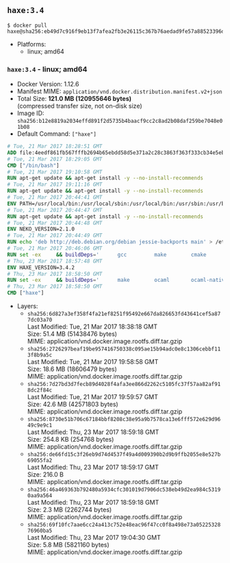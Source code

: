 ## `haxe:3.4`

```console
$ docker pull haxe@sha256:eb49d7c916f9eb13f7afea2fb3e26115c367b76aedad9fe57a88523396d19131
```

-	Platforms:
	-	linux; amd64

### `haxe:3.4` - linux; amd64

-	Docker Version: 1.12.6
-	Manifest MIME: `application/vnd.docker.distribution.manifest.v2+json`
-	Total Size: **121.0 MB (120955646 bytes)**  
	(compressed transfer size, not on-disk size)
-	Image ID: `sha256:b12e8819a2034effd891f2d5735b4baacf9cc2c8ad2b08daf259be7048e01b08`
-	Default Command: `["haxe"]`

```dockerfile
# Tue, 21 Mar 2017 18:28:51 GMT
ADD file:4eedf861fb567fffb2694b65ebdd58d5e371a2c28c3863f363f333cb34e5eb7b in / 
# Tue, 21 Mar 2017 18:29:05 GMT
CMD ["/bin/bash"]
# Tue, 21 Mar 2017 19:10:58 GMT
RUN apt-get update && apt-get install -y --no-install-recommends 		ca-certificates 		curl 		wget 	&& rm -rf /var/lib/apt/lists/*
# Tue, 21 Mar 2017 19:11:16 GMT
RUN apt-get update && apt-get install -y --no-install-recommends 		bzr 		git 		mercurial 		openssh-client 		subversion 				procps 	&& rm -rf /var/lib/apt/lists/*
# Tue, 21 Mar 2017 20:44:41 GMT
ENV PATH=/usr/local/bin:/usr/local/sbin:/usr/local/bin:/usr/sbin:/usr/bin:/sbin:/bin
# Tue, 21 Mar 2017 20:44:47 GMT
RUN apt-get update && apt-get install -y --no-install-recommends 		libgc1c2 		zlib1g 		libpcre3 	&& rm -rf /var/lib/apt/lists/*
# Tue, 21 Mar 2017 20:44:48 GMT
ENV NEKO_VERSION=2.1.0
# Tue, 21 Mar 2017 20:44:49 GMT
RUN echo 'deb http://deb.debian.org/debian jessie-backports main' > /etc/apt/sources.list.d/jessie-backports.list
# Tue, 21 Mar 2017 20:46:06 GMT
RUN set -ex 	&& buildDeps=' 		gcc 		make 		cmake 		libgc-dev 		libssl-dev 		libpcre3-dev 		zlib1g-dev 		apache2-dev 		libmariadb-client-lgpl-dev-compat 		libsqlite3-dev 		libmbedtls-dev 		libgtk2.0-dev 	' 	&& apt-get update && apt-get install -y $buildDeps --no-install-recommends && rm -rf /var/lib/apt/lists/* 		&& wget -O neko.tar.gz "http://nekovm.org/media/neko-2.1.0-src.tar.gz" 	&& echo "0c93d5fe96240510e2d1975ae0caa9dd8eadf70d916a868684f66a099a4acf96 *neko.tar.gz" | sha256sum -c - 	&& mkdir -p /usr/src/neko 	&& tar -xC /usr/src/neko --strip-components=1 -f neko.tar.gz 	&& rm neko.tar.gz 	&& cd /usr/src/neko 	&& cmake -DRELOCATABLE=OFF . 	&& make 	&& make install 		&& apt-get purge -y --auto-remove $buildDeps 	&& rm -rf /usr/src/neko ~/.cache
# Thu, 23 Mar 2017 18:57:48 GMT
ENV HAXE_VERSION=3.4.2
# Thu, 23 Mar 2017 18:58:50 GMT
RUN set -ex 	&& buildDeps=' 		make 		ocaml 		ocaml-native-compilers 		camlp4 		libxml-light-ocaml-dev 		ocaml-findlib 		zlib1g-dev 		libpcre3-dev 	' 	&& apt-get update && apt-get install -y $buildDeps --no-install-recommends && rm -rf /var/lib/apt/lists/* 		&& git clone --recursive --depth 1 --branch 3.4.2 "https://github.com/HaxeFoundation/haxe.git" /usr/src/haxe 	&& cd /usr/src/haxe 	&& make OCAMLOPT=ocamlopt.opt 	&& make install INSTALL_DIR=/usr/local 	&& cd / && haxelib setup /usr/local/lib/haxe/lib 		&& apt-get purge -y --auto-remove $buildDeps 	&& rm -rf /usr/src/haxe ~/.cache
# Thu, 23 Mar 2017 18:58:50 GMT
CMD ["haxe"]
```

-	Layers:
	-	`sha256:6d827a3ef358f4fa21ef8251f95492e667da826653fd43641cef5a877dc03a70`  
		Last Modified: Tue, 21 Mar 2017 18:38:18 GMT  
		Size: 51.4 MB (51438476 bytes)  
		MIME: application/vnd.docker.image.rootfs.diff.tar.gzip
	-	`sha256:2726297beaf19be957416750338c095ae15b94adc0e8c1306cebbf113f8b9a5c`  
		Last Modified: Tue, 21 Mar 2017 19:58:58 GMT  
		Size: 18.6 MB (18606479 bytes)  
		MIME: application/vnd.docker.image.rootfs.diff.tar.gzip
	-	`sha256:7d27bd3d7fecb89d4028f4afa3ee866d2262c5105fc37f57aa82af918dc2f84c`  
		Last Modified: Tue, 21 Mar 2017 19:59:57 GMT  
		Size: 42.6 MB (42571803 bytes)  
		MIME: application/vnd.docker.image.rootfs.diff.tar.gzip
	-	`sha256:8730e51b706c67184bbf8208c38e95a9b7578ca13e6fff572e629d9649c9e9c1`  
		Last Modified: Thu, 23 Mar 2017 18:59:18 GMT  
		Size: 254.8 KB (254768 bytes)  
		MIME: application/vnd.docker.image.rootfs.diff.tar.gzip
	-	`sha256:de66fd15c3f26eb9d74d4537f49a4d009390b2d9b9ffb2055e8e527b69055fa2`  
		Last Modified: Thu, 23 Mar 2017 18:59:17 GMT  
		Size: 216.0 B  
		MIME: application/vnd.docker.image.rootfs.diff.tar.gzip
	-	`sha256:46a469363b792480a5934cfc301019d7906dc538eb49d2ea984c53190aa9a564`  
		Last Modified: Thu, 23 Mar 2017 18:59:18 GMT  
		Size: 2.3 MB (2262744 bytes)  
		MIME: application/vnd.docker.image.rootfs.diff.tar.gzip
	-	`sha256:69f10fc7aae6cc24a413c752e48eac96f47cc0f8a498e73a0522532876960ba5`  
		Last Modified: Thu, 23 Mar 2017 19:04:30 GMT  
		Size: 5.8 MB (5821160 bytes)  
		MIME: application/vnd.docker.image.rootfs.diff.tar.gzip
